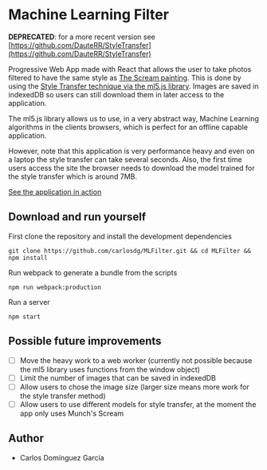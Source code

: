 # Machine Learning Filter

__DEPRECATED__: for a more recent version see [https://github.com/DauteRR/StyleTransfer](https://github.com/DauteRR/StyleTransfer)

Progressive Web App made with React that allows the user to take photos filtered to have the same style as [The Scream painting](https://en.wikipedia.org/wiki/The_Scream). This is done by using the [Style Transfer technique via the ml5.js library](https://ml5js.org/docs/StyleTransfer). Images are saved in indexedDB so users can still download them in later access to the application.

The ml5.js library allows us to use, in a very abstract way, Machine Learning algorithms in the clients browsers, which is perfect for an offline capable application.

However, note that this application is very performance heavy and even on a laptop the style transfer can take several seconds. Also, the first time users access the site the browser needs to download the model trained for the style transfer which is around 7MB.

[See the application in action](https://carlosdg.github.io/MLFilter/public)

## Download and run yourself

First clone the repository and install the development dependencies

```
git clone https://github.com/carlosdg/MLFilter.git && cd MLFilter && npm install
```

Run webpack to generate a bundle from the scripts

```
npm run webpack:production
```

Run a server

```
npm start
```

## Possible future improvements

- [ ] Move the heavy work to a web worker (currently not possible because the ml5 library uses functions from the window object)
- [ ] Limit the number of images that can be saved in indexedDB
- [ ] Allow users to chose the image size (larger size means more work for the style transfer method)
- [ ] Allow users to use different models for style transfer, at the moment the app only uses Munch's Scream

## Author

- Carlos Domínguez García
